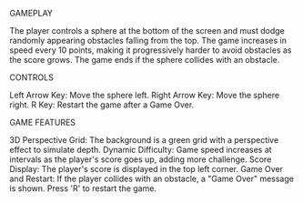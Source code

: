 GAMEPLAY

The player controls a sphere at the bottom of the screen and must dodge randomly appearing obstacles falling from the top. The game increases in speed every 10 points, making it progressively harder to avoid obstacles as the score grows. The game ends if the sphere collides with an obstacle.

CONTROLS

Left Arrow Key: Move the sphere left.
Right Arrow Key: Move the sphere right.
R Key: Restart the game after a Game Over.

GAME FEATURES 

3D Perspective Grid: The background is a green grid with a perspective effect to simulate depth.
Dynamic Difficulty: Game speed increases at intervals as the player's score goes up, adding more challenge.
Score Display: The player's score is displayed in the top left corner.
Game Over and Restart: If the player collides with an obstacle, a "Game Over" message is shown. Press 'R' to restart the game.
